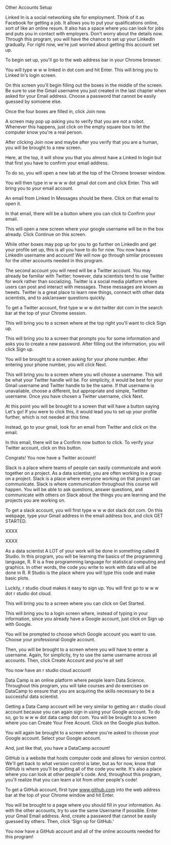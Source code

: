 Other Accounts Setup

Linked In is a social networking site for employment. Think of it as Facebook for getting a job. It allows you to put your qualifications online, sort of like an online resum. It also has a space where you can look for jobs and puts you in contact with employers. Don't worry about the details now. Through this program, you will have the chance to set up your LinkedIn gradually. For right now, we're just worried about getting this account set up. 

To begin set up, you'll go to the web address bar in your Chrome browser. 

You will type w w w linked in dot com and hit Enter. This will bring you to Linked In's login screen. 

On this screen you'll begin filling out the boxes in the middle of the screen. Be sure to use the Gmail username you just created in the last chapter when asked for your Email address. Choose a password that cannot be easily guessed by somoene else. 

Once the four boxes are filled in, click Join now.

A screen may pop up asking you to verify that you are not a robot. Whenever this happens, just click on the empty square box to let the computer know you're a real person.

After clicking Join now and maybe after you verify that you are a human, you will be brought to a new screen. 

Here, at the top, it will show you that you almost have a Linked In login but that first you have to confirm your email address.

To do so, you will open a new tab at the top of the Chrome browser window. 

You will then type in w w w w dot gmail dot com and click Enter. This will bring you to your email account. 

An email from Linked In Messages should be there. Click on that email to open it.

In that email, there will be a button where you can click to Confirm your email. 

This will open a new screen where your google username will be in the box already. Click Continue on this screen. 

While other boxes may pop up for you to go further on LinkedIn and get your profile set up, this is all you have to do for now. You now have a LinkedIn username and account! We will now go through similar processes for the other accounts needed in this program.

The second account you will need will be a Twitter account. You may already be familiar with Twitter; however, data scientists tend to use Twitter for work rather than socializing. Twitter is a social media platform where users can post and interact with messages. These messages are known as tweets. Twitter is a great place to learn new things, connect with other data scientists, and to ask/answer questions quickly.

To get a Twitter account, first type w w w dot twitter dot com in the search bar at the top of your Chrome session. 

This will bring you to a screen where at the top right you'll want to click Sign up. 

This will bring you to a screen that prompts you for some information and asks you to create a new password. After filling out the information, you will click Sign up.

You will be brought to a screen asking for your phone number. After entering your phone number, you will click Next. 

This will bring you to a screen where you will chosse a username. This will be what your Twitter handle will be. For simplicity, it would be best for your Gmail username and Twitter handle to be the same. If that username is unavailable, choose a different, but appropriate and simple, Twtitter username. Once you have chosen a Twitter username, click Next.

At this point you will be brought to a screen that will have a button saying Let's go! If you were to click this, it would lead you to set up your profile further, which is not needed at this time. 

Instead, go to your gmail, look for an email from Twitter and click on the email. 

In this email, there will be a Confirm now button to click. To verify your Twitter account, click on this button. 

Congrats! You now have a Twitter account!

Slack is a place where teams of people can easily communicate and work together on a project. As a data scientist, you are often working in a group on a project. Slack is a place where everyone working on that project can communicate. Slack is where communication throughout this course will happen. You will be able to ask questions, answer questions, and communicate with others on Slack about the things you are learning and the projects you are working on.

To get a slack account, you will first type w w w dot slack dot com. On this webpage, type your Gmail address in the email address box, and click GET STARTED.

XXXX

XXXX

As a data scientist A LOT of your work will be done in something called R Studio. In this program, you will be learning the basics of the programming language, R. R is a free programming language for statistical computing and graphics. In other words, the code you write to work with data will all be done in R. R Studio is the place where you will type this code and make basic plots.

Luckily, r studio cloud makes it easy to sign up. You will first go to w w w dot r studio dot cloud. 

This will bring you to a screen where you can click on Get Started.

This will bring you to a login screen where, instead of typing in your information, since you already have a Google account, just click on Sign up with Google. 

You will be prompted to choose which Google account you want to use. Choose your professional Google account. 

Then, you will be brought to a screen where you will have to enter a username. Again, for simplicity, try to use the same username across all accounts. Then, click Create Account and you're all set! 

You now have an r studio cloud account!

Data Camp is an online platform where people learn Data Science. Throughout this program, you will take courses and do exercises on DataCamp to ensure that you are acquiring the skills necessary to be a successful data scientist.

Getting a Data Camp account will be very similar to getting an r studio cloud account because you can again sign in using your Google account. To do so, go to w w w dot data camp dot com. You will be brought to a screen where you can Create Your Free Acount. Click on the Google plus button. 

You will again be brought to a screen where you're asked to choose your Google account. Select your Google account. 

And, just like that, you have a DataCamp account! 

GitHub is a website that hosts computer code and allows for version control. We'll get back to what version control is later, but as for now, know that GitHub is where you'll be putting all of the code you write. It's also a place where you can look at other people's code. And, throughout this program, you'll realize that you can learn a lot from other people's code!

To get a GitHub account, first type www.github.com into the web address bar at the top of your Chrome window and hit Enter. 

You will be brought to a page where you should fill in your information. As with the other accounts, try to use the same Username if possible. Enter your Gmail Email address. And, create a password that cannot be easily guessed by others. Then, click 'Sign up for GitHub.'

You now have a GitHub account and all of the online accounts needed for this program!